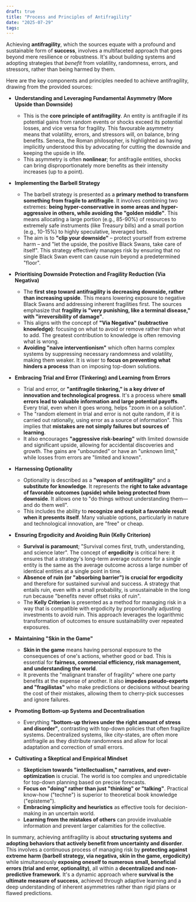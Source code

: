 ```yaml
---
draft: true
title: "Process and Principles of Antifragility"
date: "2025-07-29"
tags: 
---
```

Achieving **antifragility**, which the sources equate with a profound and sustainable form of **success**, involves a multifaceted approach that goes beyond mere resilience or robustness. It's about building systems and adopting strategies that _benefit_ from volatility, randomness, errors, and stressors, rather than being harmed by them.

Here are the key components and principles needed to achieve antifragility, drawing from the provided sources:

- **Understanding and Leveraging Fundamental Asymmetry (More Upside than Downside)**
    
    - This is the **core principle of antifragility**. An entity is antifragile if its potential gains from random events or shocks exceed its potential losses, and vice versa for fragility. This favourable asymmetry means that volatility, errors, and stressors will, on balance, bring benefits. Seneca, the Roman philosopher, is highlighted as having implicitly understood this by advocating for cutting the downside and keeping the upside in life.
    - This asymmetry is often **nonlinear**; for antifragile entities, shocks can bring disproportionately more benefits as their intensity increases (up to a point).
- **Implementing the Barbell Strategy**
    
    - The barbell strategy is presented as a **primary method to transform something from fragile to antifragile**. It involves combining two extremes: **being hyper-conservative in some areas and hyper-aggressive in others, while avoiding the "golden middle"**. This means allocating a large portion (e.g., 85-90%) of resources to extremely safe instruments (like Treasury bills) and a small portion (e.g., 10-15%) to highly speculative, leveraged bets.
    - The aim is to **"clip your downside"** – protect yourself from extreme harm – and "let the upside, the positive Black Swans, take care of itself". This strategy effectively manages risk by ensuring that no single Black Swan event can cause ruin beyond a predetermined "floor".
- **Prioritising Downside Protection and Fragility Reduction (Via Negativa)**
    
    - The **first step toward antifragility is decreasing downside, rather than increasing upside**. This means lowering exposure to negative Black Swans and addressing inherent fragilities first. The sources emphasize that **fragility is "very punishing, like a terminal disease," with "irreversibility of damage"**.
    - This aligns with the concept of **"Via Negativa" (subtractive knowledge)**: focusing on what to avoid or remove rather than what to add. The greatest contribution to knowledge is often removing what is wrong.
    - **Avoiding "naive interventionism"** which often harms complex systems by suppressing necessary randomness and volatility, making them weaker. It is wiser to **focus on preventing what hinders a process** than on imposing top-down solutions.
- **Embracing Trial and Error (Tinkering) and Learning from Errors**
    
    - Trial and error, or **"antifragile tinkering," is a key driver of innovation and technological progress**. It's a process where **small errors lead to valuable information and large potential payoffs**. Every trial, even when it goes wrong, helps "zoom in on a solution".
    - The "random element in trial and error is not quite random, if it is carried out rationally, using error as a source of information". This implies that **mistakes are not simply failures but sources of learning**.
    - It also encourages **"aggressive risk-bearing"** with limited downside and significant upside, allowing for accidental discoveries and growth. The gains are "unbounded" or have an "unknown limit," while losses from errors are "limited and known".
- **Harnessing Optionality**
    
    - Optionality is described as a **"weapon of antifragility"** and a **substitute for knowledge**. It represents the **right to take advantage of favorable outcomes (upside) while being protected from downside**. It allows one to "do things without understanding them—and do them well".
    - This includes the ability to **recognize and exploit a favorable result when it presents itself**. Many valuable options, particularly in nature and technological innovation, are "free" or cheap.
- **Ensuring Ergodicity and Avoiding Ruin (Kelly Criterion)**
    
    - **Survival is paramount**; "Survival comes first, truth, understanding, and science later". The concept of **ergodicity** is critical here: it ensures that a strategy's long-term average outcome for a single entity is the same as the average outcome across a large number of identical entities at a single point in time.
    - **Absence of ruin (or "absorbing barrier") is crucial for ergodicity** and therefore for sustained survival and success. A strategy that entails ruin, even with a small probability, is unsustainable in the long run because "benefits never offset risks of ruin".
    - The **Kelly Criterion** is presented as a method for managing risk in a way that is compatible with ergodicity by proportionally adjusting investments to avoid ruin. This approach leverages the logarithmic transformation of outcomes to ensure sustainability over repeated exposures.
- **Maintaining "Skin in the Game"**
    
    - **Skin in the game** means having personal exposure to the consequences of one's actions, whether good or bad. This is essential for **fairness, commercial efficiency, risk management, and understanding the world**.
    - It prevents the "malignant transfer of fragility" where one party benefits at the expense of another. It also **impedes pseudo-experts and "fragilistas"** who make predictions or decisions without bearing the cost of their mistakes, allowing them to cherry-pick successes and ignore failures.
- **Promoting Bottom-up Systems and Decentralisation**
    
    - Everything **"bottom-up thrives under the right amount of stress and disorder"**, contrasting with top-down policies that often fragilize systems. Decentralized systems, like city-states, are often more antifragile as they distribute randomness and allow for local adaptation and correction of small errors.
- **Cultivating a Skeptical and Empirical Mindset**
    
    - **Skepticism towards "intellectualism," narratives, and over-optimization** is crucial. The world is too complex and unpredictable for top-down planning based on precise forecasts.
    - **Focus on "doing" rather than just "thinking" or "talking"**. Practical know-how ("techne") is superior to theoretical book knowledge ("episteme").
    - **Embracing simplicity and heuristics** as effective tools for decision-making in an uncertain world.
    - **Learning from the mistakes of others** can provide invaluable information and prevent larger calamities for the collective.

In summary, achieving antifragility is about **structuring systems and adopting behaviors that actively benefit from uncertainty and disorder**. This involves a continuous process of managing risk by **protecting against extreme harm (barbell strategy, via negativa, skin in the game, ergodicity)** while simultaneously **exposing oneself to numerous small, beneficial errors (trial and error, optionality)**, all within a **decentralized and non-predictive framework**. It's a dynamic approach where **survival is the ultimate measure of success**, achieved through adaptive learning and a deep understanding of inherent asymmetries rather than rigid plans or flawed predictions.